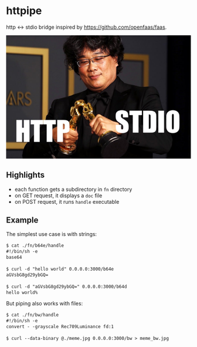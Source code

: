 httpipe
=======
http <-> stdio bridge inspired by <https://github.com/openfaas/faas>.

![meme chiba dog kiss http stdio](./meme.jpg)

Highlights
----------
- each function gets a subdirectory in `fn` directory
- on GET request, it displays a `doc` file
- on POST request, it runs `handle` executable

Example
-------
The simplest use case is with strings:

    $ cat ./fn/b64e/handle
    #!/bin/sh -e
	base64

	$ curl -d "hello world" 0.0.0.0:3000/b64e
	aGVsbG8gd29ybGQ=

	$ curl -d "aGVsbG8gd29ybGQ=" 0.0.0.0:3000/b64d
	hello world%

But piping also works with files:

    $ cat ./fn/bw/handle
    #!/bin/sh -e
    convert - -grayscale Rec709Luminance fd:1

    $ curl --data-binary @./meme.jpg 0.0.0.0:3000/bw > meme_bw.jpg
